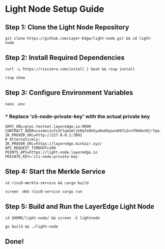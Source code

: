 # Light Node Setup Guide

## Step 1: Clone the Light Node Repository
```
git clone https://github.com/Layer-Edge/light-node.git && cd light-node
```
## Step 2: Install Required Dependencies
```
curl -L https://risczero.com/install | bash && rzup install
```
```
rzup show
```
## Step 3: Configure Environment Variables
```
nano .env
```
### * Replace 'cli-node-private-key' with the actual private key
```
GRPC_URL=grpc.testnet.layeredge.io:9090
CONTRACT_ADDR=cosmos1ufs3tlq4umljk0qfe8k5ya0x6hpavn897u2cnf9k0en9jr7qarqqt56709
ZK_PROVER_URL=http://127.0.0.1:3001
# Alternatively:
ZK_PROVER_URL=https://layeredge.mintair.xyz/
API_REQUEST_TIMEOUT=100
POINTS_API=https://light-node.layeredge.io
PRIVATE_KEY='cli-node-private-key'
```
## Step 4: Start the Merkle Service
```
cd risc0-merkle-service && cargo build
```
```
screen -dmS risc0-service cargo run
```
## Step 5: Build and Run the LayerEdge Light Node
```
cd $HOME/light-node/ && screen -S lightnode
```
```
go build && ./light-node
```
##          Done!







